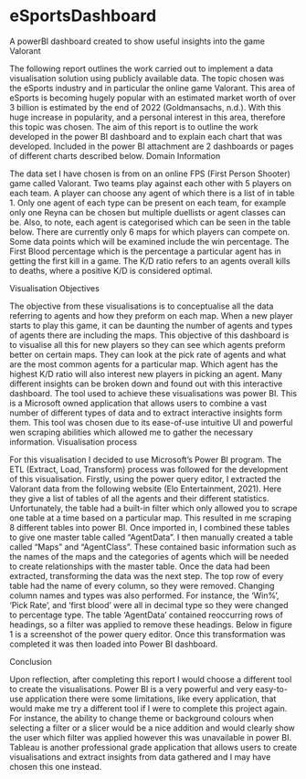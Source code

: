 # eSportsDashboard
A powerBI dashboard created to show useful insights into the game Valorant

The following report outlines the work carried out to implement a data visualisation solution using publicly available data. The topic chosen was the eSports industry and in particular the online game Valorant. This area of eSports is becoming hugely popular with an estimated market worth of over 3 billion is estimated by the end of 2022 (Goldmansachs, n.d.). With this huge increase in popularity, and a personal interest in this area, therefore this topic was chosen. The aim of this report is to outline the work developed in the power BI dashboard and to explain each chart that was developed. Included in the power BI attachment are 2 dashboards or pages of different charts described below. 
Domain Information

The data set I have chosen is from on an online FPS (First Person Shooter) game called Valorant. Two teams play against each other with 5 players on each team. A player can choose any agent of which there is a list of in table 1. Only one agent of each type can be present on each team, for example only one Reyna can be chosen but multiple duellists or agent classes can be. Also, to note, each agent is categorised which can be seen in the table below. There are currently only 6 maps for which players can compete on. Some data points which will be examined include the win percentage. The First Blood percentage which is the percentage a particular agent has in getting the first kill in a game. The K/D ratio refers to an agents overall kills to deaths, where a positive K/D is considered optimal.  


Visualisation Objectives

The objective from these visualisations is to conceptualise all the data referring to agents and how they preform on each map. When a new player starts to play this game, it can be daunting the number of agents and types of agents there are including the maps. This objective of this dashboard is to visualise all this for new players so they can see which agents preform better on certain maps. They can look at the pick rate of agents and what are the most common agents for a particular map. Which agent has the highest K/D ratio will also interest new players in picking an agent. Many different insights can be broken down and found out with this interactive dashboard. 
The tool used to achieve these visualisations was power BI. This is a Microsoft owned application that allows users to combine a vast number of different types of data and to extract interactive insights form them. This tool was chosen due to its ease-of-use intuitive UI and powerful wen scraping abilities which allowed me to gather the necessary information.
Visualisation process

For this visualisation I decided to use Microsoft’s Power BI program. The ETL (Extract, Load, Transform) process was followed for the development of this visualisation. Firstly, using the power query editor, I extracted the Valorant data from the following website (Elo Entertainment, 2021). Here they give a list of tables of all the agents and their different statistics. Unfortunately, the table had a built-in filter which only allowed you to scrape one table at a time based on a particular map. This resulted in me scraping 8 different tables into power BI. Once imported in, I combined these tables to give one master table called “AgentData”. I then manually created a table called “Maps” and “AgentClass”. These contained basic information such as the names of the maps and the categories of agents which will be needed to create relationships with the master table. 
Once the data had been extracted, transforming the data was the next step. The top row of every table had the name of every column, so they were removed. Changing column names and types was also performed. For instance, the ‘Win%’, ‘Pick Rate’, and ‘first blood’ were all in decimal type so they were changed to percentage type. The table ‘AgentData’ contained reoccurring rows of headings, so a filter was applied to remove these headings. Below in figure 1 is a screenshot of the power query editor. Once this transformation was completed it was then loaded into Power BI dashboard. 

Conclusion

Upon reflection, after completing this report I would choose a different tool to create the visualisations. Power BI is a very powerful and very easy-to-use application there were some limitations, like every application, that would make me try a different tool if I were to complete this project again. For instance, the ability to change theme or background colours when selecting a filter or a slicer would be a nice addition and would clearly show the user which filter was applied however this was unavailable in power BI. Tableau is another professional grade application that allows users to create visualisations and extract insights from data gathered and I may have chosen this one instead.
